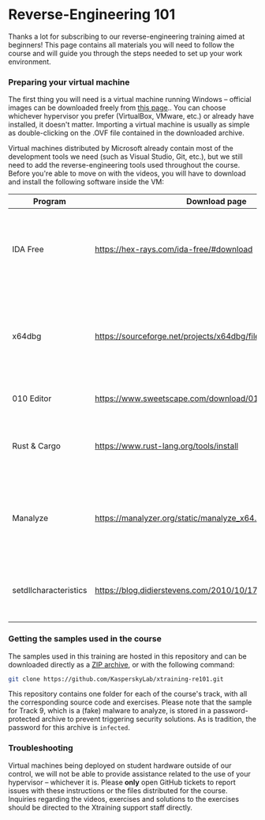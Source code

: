 # Reverse-Engineering 101

Thanks a lot for subscribing to our reverse-engineering training aimed at beginners! This page contains all materials you will need to follow the course and will guide you through the steps needed to set up your work environment.

### Preparing your virtual machine

The first thing you will need is a virtual machine running Windows – official images can be downloaded freely from [this page](https://developer.microsoft.com/en-us/windows/downloads/virtual-machines/).. You can choose whichever hypervisor you prefer (VirtualBox, VMware, etc.) or already have installed, it doesn't matter.
Importing a virtual machine is usually as simple as double-clicking on the .OVF file contained in the downloaded archive.

Virtual machines distributed by Microsoft already contain most of the development tools we need (such as Visual Studio, Git, etc.), but we still need to add the reverse-engineering tools used throughout the course.
Before you're able to move on with the videos, you will have to download and install the following software inside the VM:

| Program | Download page | Description
| --- | --- | --- |
| IDA Free | https://hex-rays.com/ida-free/#download | Disassembler, used to display the assembly instructions contained in analyzed programs |
| x64dbg | https://sourceforge.net/projects/x64dbg/files/snapshots/ | Debugger, runs programs instruction by instruction and displays the contents of registers and memory |
| 010 Editor | https://www.sweetscape.com/download/010editor/ | Hexadecimal editor (30 day trial) |
| Rust & Cargo | https://www.rust-lang.org/tools/install | Toolchain used to compile Rust programs, for Track 8 of the course |
| Manalyze | https://manalyzer.org/static/manalyze_x64.zip | Static analyzer, displays information contained in the various headers of PE files |
| setdllcharacteristics | https://blog.didierstevens.com/2010/10/17/setdllcharacteristics/ | Utility that allows you to easily disable ASLR in compiled programs |

### Getting the samples used in the course

The samples used in this training are hosted in this repository and can be downloaded directly as a [ZIP archive](https://github.com/KasperskyLab/xtraining-re101/archive/refs/heads/main.zip), or with the following command:

```bash
git clone https://github.com/KasperskyLab/xtraining-re101.git
```

This repository contains one folder for each of the course's track, with all the corresponding source code and exercises.
Please note that the sample for Track 9, which is a (fake) malware to analyze, is stored in a password-protected archive to prevent triggering security solutions. As is tradition, the password for this archive is `infected`.

### Troubleshooting

Virtual machines being deployed on student hardware outside of our control, we will not be able to provide assistance related to the use of your hypervisor – whichever it is.
Please **only** open GitHub tickets to report issues with these instructions or the files distributed for the course.
Inquiries regarding the videos, exercises and solutions to the exercises should be directed to the Xtraining support staff directly.
